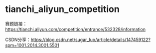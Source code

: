 # tianchi_aliyun_competition
赛题链接：https://tianchi.aliyun.com/competition/entrance/532328/information

CSDN分享：https://blog.csdn.net/sugar_luo/article/details/147459122?spm=1001.2014.3001.5501
